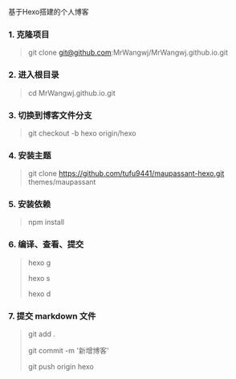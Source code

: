 基于Hexo搭建的个人博客

### 1. 克隆项目

> git clone git@github.com:MrWangwj/MrWangwj.github.io.git

### 2. 进入根目录

> cd MrWangwj.github.io.git

### 3. 切换到博客文件分支

> git checkout -b hexo origin/hexo

### 4. 安装主题

> git clone https://github.com/tufu9441/maupassant-hexo.git themes/maupassant

### 5. 安装依赖

> npm install

### 6. 编译、查看、提交

> hexo g
>
> hexo s
>
> hexo d

### 7. 提交 markdown 文件

> git add .
>
> git commit -m '新增博客'
>
> git push origin hexo
